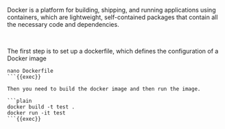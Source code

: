 Docker is a platform for building, shipping, and running applications using containers, which are lightweight, self-contained packages that contain all the necessary code and dependencies.

<br>

The first step is to set up a dockerfile, which defines the configuration of a Docker image

```plain
nano Dockerfile
```{{exec}}

Then you need to build the docker image and then run the image.

```plain
docker build -t test .
docker run -it test
```{{exec}}

